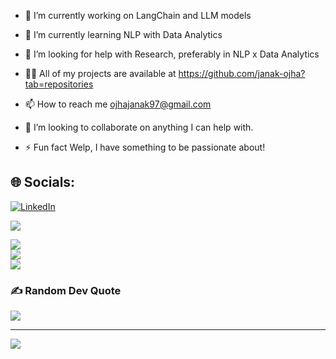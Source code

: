 - 🔭 I’m currently working on LangChain and LLM models

- 🌱 I’m currently learning NLP with Data Analytics

- 🤝 I’m looking for help with Research, preferably in NLP x Data Analytics

- 👨‍💻 All of my projects are available at https://github.com/janak-ojha?tab=repositories

- 📫 How to reach me ojhajanak97@gmail.com
  
- 💞️ I’m looking to collaborate on anything I can help with.

- ⚡ Fun fact Welp, I have something to be passionate about!



## 🌐 Socials:
[![LinkedIn](https://img.shields.io/badge/LinkedIn-%230077B5.svg?logo=linkedin&logoColor=white)](https://www.linkedin.com/in/janak-raj-ojha-0060a02b1/) 


[![](https://visitcount.itsvg.in/api?id=janak-ojha&icon=0&color=0)](https://visitcount.itsvg.in)

<!-- Proudly created with GPRM ( https://gprm.itsvg.in ) -->
![](https://github-readme-stats.vercel.app/api?username=janak-ojha&theme=dark&hide_border=true&include_all_commits=false&count_private=false)<br/>
![](https://github-readme-streak-stats.herokuapp.com/?user=sunilgiri7&theme=dark&hide_border=true)<br/>
![](https://github-readme-stats.vercel.app/api/top-langs/?username=janak-ojha&theme=dark&hide_border=true&include_all_commits=false&count_private=false&layout=compact)

### ✍️ Random Dev Quote
![](https://quotes-github-readme.vercel.app/api?type=horizontal&theme=radical)

---
[![](https://visitcount.itsvg.in/api?id=janak-ojha&icon=2&color=0)](https://visitcount.itsvg.in)

<!-- Proudly created with GPRM ( https://gprm.itsvg.in ) -->

